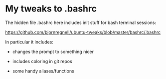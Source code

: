 # My tweaks to .bashrc  

The hidden file .bashrc here includes init stuff for bash terminal sessions:

https://github.com/bjornregnell/ubuntu-tweaks/blob/master/bashrc/.bashrc

In particular it includes:

* changes the prompt to something nicer

* includes coloring in git repos

* some handy aliases/functions
